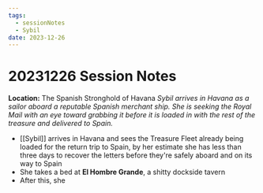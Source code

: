 ```yaml
---
tags:
  - sessionNotes
  - Sybil
date: 2023-12-26
---
```

# 20231226 Session Notes
**Location:** The Spanish Stronghold of Havana
*Sybil arrives in Havana as a sailor aboard a reputable Spanish merchant ship.  She is seeking the Royal Mail with an eye toward grabbing it before it is loaded in with the  rest of the treasure and delivered to Spain.*
- [[Sybil]] arrives in Havana and sees the Treasure Fleet already being loaded for the return trip to Spain, by her estimate she has less than three days to recover the letters before they're safely aboard and on its way to Spain
- She takes a bed at **El Hombre Grande**, a shitty dockside tavern
- After this, she 